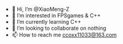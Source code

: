 - 👋 Hi, I’m @XiaoMeng-Z
- 👀 I’m interested in FPSgames & C++
- 🌱 I’m currently learning C++
- 💞️ I’m looking to collaborate on nothing
- 📫 How to reach me ccoxx11033@163.com

<!---
XiaoMeng-Z/XiaoMeng-Z is a ✨ special ✨ repository because its `README.md` (this file) appears on your GitHub profile.
You can click the Preview link to take a look at your changes.
--->
